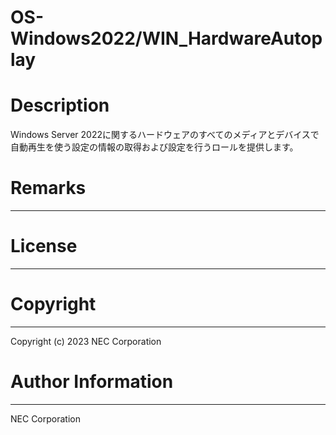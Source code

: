 OS-Windows2022/WIN_HardwareAutoplay
=======================================================
# Description
Windows Server 2022に関するハードウェアのすべてのメディアとデバイスで自動再生を使う設定の情報の取得および設定を行うロールを提供します。

# Remarks
-------

# License
-------

# Copyright
---------
Copyright (c) 2023 NEC Corporation

# Author Information
------------------
NEC Corporation
